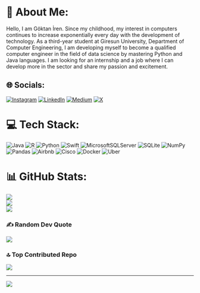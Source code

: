 # 💫 About Me:
Hello, I am Göktan İren. Since my childhood, my interest in computers continues to increase exponentially every day with the development of technology. As a third-year student at Giresun University, Department of Computer Engineering, I am developing myself to become a qualified computer engineer in the field of data science by mastering Python and Java languages. I am looking for an internship and a job where I can develop more in the sector and share my passion and excitement.


## 🌐 Socials:
[![Instagram](https://img.shields.io/badge/Instagram-%23E4405F.svg?logo=Instagram&logoColor=white)](https://instagram.com/goktani_) [![LinkedIn](https://img.shields.io/badge/LinkedIn-%230077B5.svg?logo=linkedin&logoColor=white)](https://linkedin.com/in/goktani) [![Medium](https://img.shields.io/badge/Medium-12100E?logo=medium&logoColor=white)](https://medium.com/@goktani) [![X](https://img.shields.io/badge/X-black.svg?logo=X&logoColor=white)](https://x.com/goktani_) 

# 💻 Tech Stack:
![Java](https://img.shields.io/badge/java-%23ED8B00.svg?style=for-the-badge&logo=openjdk&logoColor=white) ![R](https://img.shields.io/badge/r-%23276DC3.svg?style=for-the-badge&logo=r&logoColor=white) ![Python](https://img.shields.io/badge/python-3670A0?style=for-the-badge&logo=python&logoColor=ffdd54) ![Swift](https://img.shields.io/badge/swift-F54A2A?style=for-the-badge&logo=swift&logoColor=white) ![MicrosoftSQLServer](https://img.shields.io/badge/Microsoft%20SQL%20Server-CC2927?style=for-the-badge&logo=microsoft%20sql%20server&logoColor=white) ![SQLite](https://img.shields.io/badge/sqlite-%2307405e.svg?style=for-the-badge&logo=sqlite&logoColor=white) ![NumPy](https://img.shields.io/badge/numpy-%23013243.svg?style=for-the-badge&logo=numpy&logoColor=white) ![Pandas](https://img.shields.io/badge/pandas-%23150458.svg?style=for-the-badge&logo=pandas&logoColor=white) ![Airbnb](https://img.shields.io/badge/Airbnb-%23ff5a5f.svg?style=for-the-badge&logo=Airbnb&logoColor=white) ![Cisco](https://img.shields.io/badge/cisco-%23049fd9.svg?style=for-the-badge&logo=cisco&logoColor=black) ![Docker](https://img.shields.io/badge/docker-%230db7ed.svg?style=for-the-badge&logo=docker&logoColor=white) ![Uber](https://img.shields.io/badge/Uber-%23000000.svg?style=for-the-badge&logo=Uber&logoColor=white)
# 📊 GitHub Stats:
![](https://github-readme-stats.vercel.app/api?username=goktani&theme=vue-dark&hide_border=false&include_all_commits=true&count_private=true)<br/>
![](https://github-readme-streak-stats.herokuapp.com/?user=goktani&theme=vue-dark&hide_border=false)<br/>
![](https://github-readme-stats.vercel.app/api/top-langs/?username=goktani&theme=vue-dark&hide_border=false&include_all_commits=true&count_private=true&layout=compact)

### ✍️ Random Dev Quote
![](https://quotes-github-readme.vercel.app/api?type=horizontal&theme=tokyonight)

### 🔝 Top Contributed Repo
![](https://github-contributor-stats.vercel.app/api?username=goktani&limit=5&theme=dracula&combine_all_yearly_contributions=true)

---
[![](https://visitcount.itsvg.in/api?id=goktani&icon=2&color=4)](https://visitcount.itsvg.in)

<!-- Proudly created with GPRM ( https://gprm.itsvg.in ) -->
